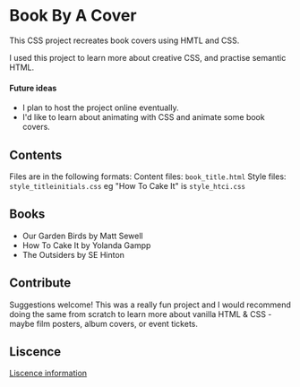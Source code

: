 # Book By A Cover

This CSS project recreates book covers using HMTL and CSS.

I used this project to learn more about creative CSS, and practise semantic HTML.

#### Future ideas

- I plan to host the project online eventually.
- I'd like to learn about animating with CSS and animate some book covers.

## Contents

Files are in the following formats:
Content files: `book_title.html`
Style files: `style_titleinitials.css` eg "How To Cake It" is `style_htci.css`

## Books

- Our Garden Birds by Matt Sewell
- How To Cake It by Yolanda Gampp
- The Outsiders by SE Hinton

## Contribute

Suggestions welcome!  This was a really fun project and I would recommend doing the same from scratch to learn more about vanilla HTML & CSS - maybe film posters, album covers, or event tickets.

## Liscence

[Liscence information](https://github.com/ruthmoog/book_by_a_cover/blob/master/LISCENCE.md)

